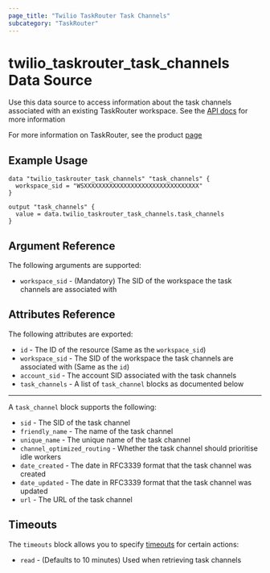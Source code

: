 ```yaml
---
page_title: "Twilio TaskRouter Task Channels"
subcategory: "TaskRouter"
---
```


# twilio_taskrouter_task_channels Data Source

Use this data source to access information about the task channels associated with an existing TaskRouter workspace. See the [API docs](https://www.twilio.com/docs/taskrouter/api/task-channel) for more information

For more information on TaskRouter, see the product [page](https://www.twilio.com/taskrouter)

## Example Usage

```hcl
data "twilio_taskrouter_task_channels" "task_channels" {
  workspace_sid = "WSXXXXXXXXXXXXXXXXXXXXXXXXXXXXXXXX"
}

output "task_channels" {
  value = data.twilio_taskrouter_task_channels.task_channels
}
```

## Argument Reference

The following arguments are supported:

- `workspace_sid` - (Mandatory) The SID of the workspace the task channels are associated with

## Attributes Reference

The following attributes are exported:

- `id` - The ID of the resource (Same as the `workspace_sid`)
- `workspace_sid` - The SID of the workspace the task channels are associated with (Same as the `id`)
- `account_sid` - The account SID associated with the task channels
- `task_channels` - A list of `task_channel` blocks as documented below

---

A `task_channel` block supports the following:

- `sid` - The SID of the task channel
- `friendly_name` - The name of the task channel
- `unique_name` - The unique name of the task channel
- `channel_optimized_routing` - Whether the task channel should prioritise idle workers
- `date_created` - The date in RFC3339 format that the task channel was created
- `date_updated` - The date in RFC3339 format that the task channel was updated
- `url` - The URL of the task channel

## Timeouts

The `timeouts` block allows you to specify [timeouts](https://www.terraform.io/docs/configuration/resources.html#timeouts) for certain actions:

- `read` - (Defaults to 10 minutes) Used when retrieving task channels
